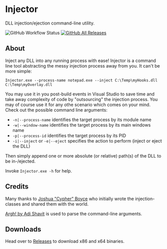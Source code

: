 # Injector

DLL injection/ejection command-line utility.

![GitHub Workflow Status](https://img.shields.io/github/actions/workflow/status/nefarius/Injector/msbuild.yml) [![GitHub All Releases](https://img.shields.io/github/downloads/nefarius/Injector/total)](https://somsubhra.github.io/github-release-stats/?username=nefarius&repository=Injector)

## About

Inject any DLL into any running process with ease! Injector is a command line tool abstracting the messy injection process away from you. It can't be more simple:

`Injector.exe --process-name notepad.exe --inject C:\Temp\myHooks.dll C:\Temp\myOverlay.dll`

You may use it in you post-build events in Visual Studio to save time and take away complexity of code by "outsourcing" the injection process. You may of course use it for any othe scenario which comes on your mind. Check out the possible command line arguments:

- `-n|--process-name` identifies the target process by its module name
- `-w|--window-name` identifies the target process by its main windows name
- `-p|--process-id` identifies the target process by its PID
- `-i|--inject` or `-e|--eject` specifies the action to perform (inject or eject the DLL)

Then simply append one or more absolute (or relative) path(s) of the DLL to be in-/ejected.

Invoke `Injector.exe -h` for help.

## Credits

Many thanks to [Joshua "Cypher" Boyce](http://www.raptorfactor.com/) who initially wrote the injection-classes and shared them with the world.

[Argh! by Adi Shavit](https://github.com/adishavit/argh) is used to parse the command-line arguments.

## Downloads

Head over to [Releases](https://github.com/nefarius/Injector/releases/latest) to download x86 and x64 binaries.

